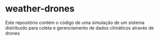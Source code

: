 # weather-drones
Este repositório contém o código de uma simulação de um sistema distribuído para coleta e gerenciamento de dados climáticos através de drones
